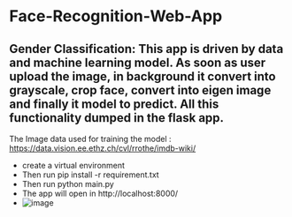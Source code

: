 # Face-Recognition-Web-App
## Gender Classification: This app is driven by data and machine learning model. As soon as user upload the image, in background it convert into grayscale, crop face, convert into eigen image and finally it model to predict. All this functionality dumped in the flask app.
The Image data used for training the model : https://data.vision.ee.ethz.ch/cvl/rrothe/imdb-wiki/
- create a virtual environment 
- Then run pip install -r requirement.txt
- Then run python main.py
- The app will open in http://localhost:8000/
- ![image](https://user-images.githubusercontent.com/39264542/114422567-05f13d00-9bd4-11eb-96d7-0fa813dcf066.png)

